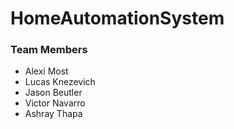 # HomeAutomationSystem

### Team Members
- Alexi Most
- Lucas Knezevich
- Jason Beutler
- Victor Navarro
- Ashray Thapa